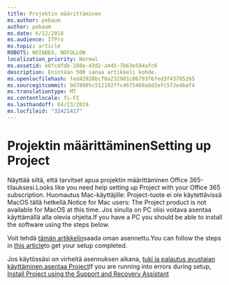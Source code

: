 ```yaml
---
title: Projektin määrittäminen
ms.author: pebaum
author: pebaum
ms.date: 6/12/2018
ms.audience: ITPro
ms.topic: article
ROBOTS: NOINDEX, NOFOLLOW
localization_priority: Normal
ms.assetid: e0fcdfdb-288e-43d2-a445-7b63e594afc6
description: Enintään 500 sanaa artikkeli kohde.
ms.openlocfilehash: fed43928bcf8a232901c0679376fed3f43705265
ms.sourcegitcommit: 9d78905c512192ffc4675468abd2efc5f2e4baf4
ms.translationtype: MT
ms.contentlocale: fi-FI
ms.lasthandoff: 04/23/2019
ms.locfileid: "32421417"
---
```

# <a name="setting-up-project"></a><span data-ttu-id="4971f-103">Projektin määrittäminen</span><span class="sxs-lookup"><span data-stu-id="4971f-103">Setting up Project</span></span>

<span data-ttu-id="4971f-104">Näyttää siltä, että tarvitset apua projektin määrittäminen Office 365-tilauksesi.</span><span class="sxs-lookup"><span data-stu-id="4971f-104">Looks like you need help setting up Project with your Office 365 subscription.</span></span>
<span data-ttu-id="4971f-105">Huomautus Mac-käyttäjille: Project-tuote ei ole käytettävissä MacOS tällä hetkellä.</span><span class="sxs-lookup"><span data-stu-id="4971f-105">Notice for Mac users: The Project product is not available for MacOS at this time.</span></span> <span data-ttu-id="4971f-106">Jos sinulla on PC olisi voitava asentaa käyttämällä alla olevia ohjeita.</span><span class="sxs-lookup"><span data-stu-id="4971f-106">If you have a PC you should be able to install the software using the steps below.</span></span>
  
<span data-ttu-id="4971f-107">Voit tehdä [tämän artikkelin](https://support.office.com/article/7059249b-d9fe-4d61-ab96-5c5bf435f281.aspx)saada oman asennettu.</span><span class="sxs-lookup"><span data-stu-id="4971f-107">You can follow the steps in [this article](https://support.office.com/article/7059249b-d9fe-4d61-ab96-5c5bf435f281.aspx)to get your setup completed.</span></span>
  
<span data-ttu-id="4971f-108">Jos käytössäsi on virheitä asennuksen aikana, [tuki ja palautus avustajan käyttäminen asentaa Project](https://aka.ms/SaRA-ProjectSetupScenario)</span><span class="sxs-lookup"><span data-stu-id="4971f-108">If you are running into errors during setup, [Install Project using the Support and Recovery Assistant](https://aka.ms/SaRA-ProjectSetupScenario)</span></span>
